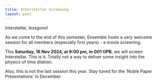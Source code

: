 ```yaml
---
title: Interstellar Screening
layout: post
---
```


Interstellar, lessgooo!

<!--more-->


As we come to the end of this semester, Ensemble hosts a very welcome session for all members (especially first years) - a movie screening.

This **Saturday, 16 Nov 2024, at 9:00 pm, in G01 OPB**, we will screen Interstellar. This is it.
Totally not a way to deliver some insight into the physics of time dilation.

Also, this is not the last session this year. Stay tuned for the ‘Noble Paper Presentations’ in December.
